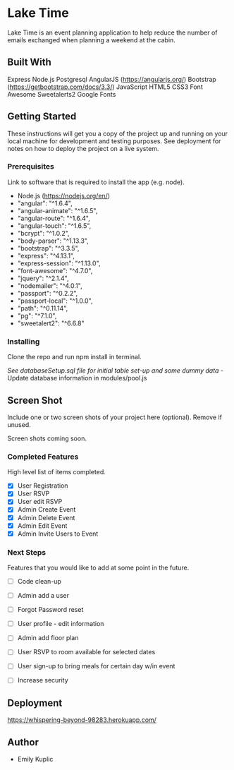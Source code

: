 # Lake Time

Lake Time is an event planning application to help reduce the number of emails exchanged when planning a weekend at the cabin.

## Built With

Express
Node.js
Postgresql
AngularJS (https://angularjs.org/)
Bootstrap (https://getbootstrap.com/docs/3.3/)
JavaScript
HTML5
CSS3
Font Awesome
Sweetalerts2
Google Fonts

## Getting Started

These instructions will get you a copy of the project up and running on your local machine for development and testing purposes. See deployment for notes on how to deploy the project on a live system.

### Prerequisites

Link to software that is required to install the app (e.g. node).

- Node.js (https://nodejs.org/en/)
- "angular": "^1.6.4",
- "angular-animate": "^1.6.5",
- "angular-route": "^1.6.4",
- "angular-touch": "^1.6.5",
- "bcrypt": "^1.0.2",
- "body-parser": "^1.13.3",
- "bootstrap": "^3.3.5",
- "express": "^4.13.1",
- "express-session": "^1.13.0",
- "font-awesome": "^4.7.0",
- "jquery": "^2.1.4",
- "nodemailer": "^4.0.1",
- "passport": "^0.2.2",
- "passport-local": "^1.0.0",
- "path": "^0.11.14",
- "pg": "^7.1.0",
- "sweetalert2": "^6.6.8"


### Installing

Clone the repo and run npm install in terminal.

*See databaseSetup.sql file for initial table set-up and some dummy data* - Update database information in modules/pool.js


## Screen Shot

Include one or two screen shots of your project here (optional). Remove if unused.

Screen shots coming soon.


### Completed Features

High level list of items completed.

- [x] User Registration
- [x] User RSVP
- [x] User edit RSVP
- [x] Admin Create Event
- [x] Admin Delete Event
- [x] Admin Edit Event
- [x] Admin Invite Users to Event

### Next Steps

Features that you would like to add at some point in the future.

- [ ] Code clean-up
- [ ] Admin add a user
- [ ] Forgot Password reset
- [ ] User profile - edit information
- [ ] Admin add floor plan
- [ ] User RSVP to room available for selected dates
- [ ] User sign-up to bring meals for certain day w/in event
- [ ] Increase security


## Deployment

https://whispering-beyond-98283.herokuapp.com/

## Author

* Emily Kuplic
